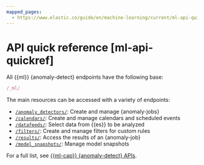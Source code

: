 ```yaml
---
mapped_pages:
  - https://www.elastic.co/guide/en/machine-learning/current/ml-api-quickref.html
---
```


# API quick reference [ml-api-quickref]

All {{ml}} {anomaly-detect} endpoints have the following base:

```js
/_ml/
```

The main resources can be accessed with a variety of endpoints:

* [`/anomaly_detectors/`](https://www.elastic.co/guide/en/elasticsearch/reference/current/ml-ad-apis.html#ml-api-anomaly-job-endpoint): Create and manage {anomaly-jobs}
* [`/calendars/`](https://www.elastic.co/guide/en/elasticsearch/reference/current/ml-ad-apis.html#ml-api-calendar-endpoint): Create and manage calendars and scheduled events
* [`/datafeeds/`](https://www.elastic.co/guide/en/elasticsearch/reference/current/ml-ad-apis.html#ml-api-datafeed-endpoint): Select data from {{es}} to be analyzed
* [`/filters/`](https://www.elastic.co/guide/en/elasticsearch/reference/current/ml-ad-apis.html#ml-api-filter-endpoint): Create and manage filters for custom rules
* [`/results/`](https://www.elastic.co/guide/en/elasticsearch/reference/current/ml-ad-apis.html#ml-api-result-endpoint): Access the results of an {anomaly-job}
* [`/model_snapshots/`](https://www.elastic.co/guide/en/elasticsearch/reference/current/ml-ad-apis.html#ml-api-snapshot-endpoint): Manage model snapshots

For a full list, see [{{ml-cap}} {anomaly-detect} APIs](https://www.elastic.co/guide/en/elasticsearch/reference/current/ml-ad-apis.html).

